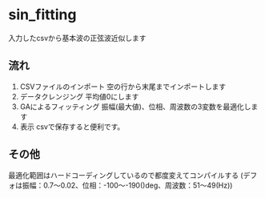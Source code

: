 # sin_fitting
入力したcsvから基本波の正弦波近似します
## 流れ
1. CSVファイルのインポート
    空の行から末尾までインポートします
1. データクレンジング
    平均値0にします
1. GAによるフィッティング
    振幅(最大値)、位相、周波数の3変数を最適化します
1. 表示
    csvで保存すると便利です。
## その他
最適化範囲はハードコーディングしているので都度変えてコンパイルする
(デフォは振幅：0.7～0.02、位相：-100～-190()deg、周波数：51～49(Hz))
<!--アルゴリズム特論課題2  
C++版です
## 各種ファイル
### [report2_git.cpp](https://github.com/akira-kumashiro/report2_git/blob/master/report2_git/report2_git/report2_git.cpp "report2_git.cpp")
`main()`とかが入ってるやつ
### [GA.h](https://github.com/akira-kumashiro/report2_git/blob/master/report2_git/report2_git/GA.h "GA.h")
`GA`クラスの定義とか
### [GA.cpp](https://github.com/akira-kumashiro/report2_git/blob/master/report2_git/report2_git/GA.cpp "GA.cpp")
`GA`クラスの関数とか
### [stdafx.h](https://github.com/akira-kumashiro/report2_git/blob/master/report2_git/report2_git/stdafx.h "stdafx.h")
インクルードしたヘッダの記述  
いるのは16行目から  
(正直[report2_git.cpp](https://github.com/akira-kumashiro/report2_git/blob/master/report2_git/report2_git/report2_git.cpp "report2_git.cpp")に統合していいかな感)
## コピーの仕方
上の4つのファイルを中身を含めて作る→新しいプロジェクトを作ってVisualStudioの右側にある「ソリューション エクスプローラー」にD&D
## 関数と評価値について
`functionValue`には与えられた関数の値が入ってます  
`result`には`functionValue`の最大値を引いたものを2乗して入れてます
## その他
α=0.5、突然変異率0.1です。  
3000ステップいかないくらいで収束します。-->

